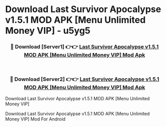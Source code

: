 # Download Last Survivor Apocalypse v1.5.1 MOD APK [Menu Unlimited Money VIP] - u5yg5


<div align="center">
<h3>🔴 Download [Server1] 👉👉 <a href="https://apk-comot.site?title=Last_Survivor_Apocalypse_v1.5.1_MOD_APK_[Menu_Unlimited_Money_VIP]">Last Survivor Apocalypse v1.5.1 MOD APK [Menu Unlimited Money VIP] Mod Apk</a></h3><br>
<h3>🔴 Download [Server2] 👉👉 <a href="https://apk-comot.site?title=Last_Survivor_Apocalypse_v1.5.1_MOD_APK_[Menu_Unlimited_Money_VIP]">Last Survivor Apocalypse v1.5.1 MOD APK [Menu Unlimited Money VIP] Mod Apk</a></h3>
</div>



Download Last Survivor Apocalypse v1.5.1 MOD APK [Menu Unlimited Money VIP] 

Download Last Survivor Apocalypse v1.5.1 MOD APK [Menu Unlimited Money VIP] Mod For Android